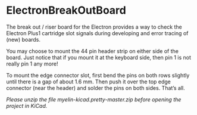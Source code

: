 # ElectronBreakOutBoard
The break out / riser board for the Electron provides a way to check the Electron Plus1 cartridge slot signals during developing and error tracing of (new) boards.

You may choose to mount the 44 pin header strip on either side of the board. Just notice that if you mount it at the keyboard side, then pin 1 is not really pin 1 any more!

To mount the edge connector slot, first bend the pins on both rows slightly until there is a gap of about 1.6 mm. Then push it over the top edge connector (near the header) and solder the pins on both sides. That’s all.

*Please unzip the file myelin-kicad.pretty-master.zip before opening the project in KiCad.*
